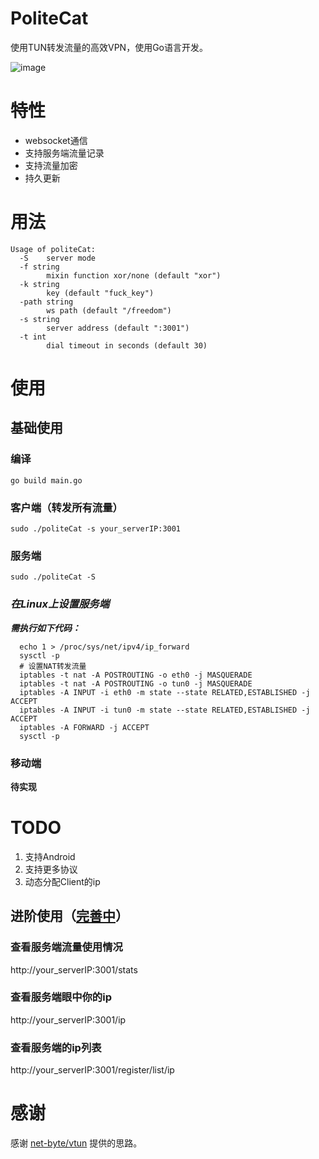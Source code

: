 # PoliteCat

使用TUN转发流量的高效VPN，使用Go语言开发。

![image](https://img.shields.io/badge/License-Apache2.0-orange)

# 特性
* websocket通信
* 支持服务端流量记录
* 支持流量加密
* 持久更新

# 用法

```
Usage of politeCat:
  -S    server mode
  -f string
        mixin function xor/none (default "xor")
  -k string
        key (default "fuck_key")
  -path string
        ws path (default "/freedom")
  -s string
        server address (default ":3001")
  -t int
        dial timeout in seconds (default 30)
```

# 使用
## 基础使用
### 编译
```
go build main.go
```

### 客户端（转发所有流量）
```
sudo ./politeCat -s your_serverIP:3001
```


### 服务端
```
sudo ./politeCat -S
```

### ***在Linux上设置服务端***
***需执行如下代码：***
```
  echo 1 > /proc/sys/net/ipv4/ip_forward
  sysctl -p
  # 设置NAT转发流量
  iptables -t nat -A POSTROUTING -o eth0 -j MASQUERADE
  iptables -t nat -A POSTROUTING -o tun0 -j MASQUERADE
  iptables -A INPUT -i eth0 -m state --state RELATED,ESTABLISHED -j ACCEPT
  iptables -A INPUT -i tun0 -m state --state RELATED,ESTABLISHED -j ACCEPT
  iptables -A FORWARD -j ACCEPT
  sysctl -p
```

### 移动端
**待实现**

# TODO
1. 支持Android
2. 支持更多协议
3. 动态分配Client的ip

## 进阶使用（<u>完善中</u>）

### 查看服务端流量使用情况

http://your_serverIP:3001/stats

### 查看服务端眼中你的ip

http://your_serverIP:3001/ip

### 查看服务端的ip列表

http://your_serverIP:3001/register/list/ip

# 感谢

感谢 [net-byte/vtun](https://github.com/net-byte/vtun/) 提供的思路。

